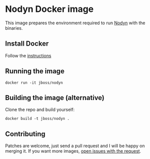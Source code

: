 # Nodyn Docker image
This image prepares the environment required to run [Nodyn](http://nodyn.io) with the binaries.

## Install Docker

Follow the [instructions](http://docs.docker.com/installation/)

## Running the image

`docker run -it jboss/nodyn`

## Building the image (alternative)

Clone the repo and build yourself:

`docker build -t jboss/nodyn .`

## Contributing

Patches are welcome, just send a pull request and I will be happy on merging it. If you want more images, [open issues
with the request](https://github.com/jboss/dockerfiles/issues).
